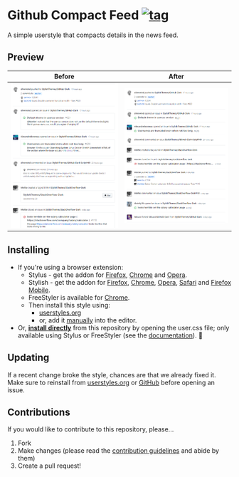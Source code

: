 # Github Compact Feed [![tag](https://img.shields.io/github/tag/StylishThemes/GitHub-Compact-Feed.svg)](https://github.com/StylishThemes/GitHub-Compact-Feed/tags)

A simple userstyle that compacts details in the news feed.

## Preview

| Before | After |
|:------:|:-----:|
| ![](./images/dashboard-before.png) | ![](./images/dashboard-after.png) |

## Installing

* If you're using a browser extension:
  * Stylus - get the addon for [Firefox](https://addons.mozilla.org/en-US/firefox/addon/styl-us/), [Chrome](https://chrome.google.com/webstore/detail/stylus/clngdbkpkpeebahjckkjfobafhncgmne) and [Opera](https://addons.opera.com/en-gb/extensions/details/stylus/).
  * Stylish - get the addon for [Firefox](https://addons.mozilla.org/en-US/firefox/addon/2108/), [Chrome](https://chrome.google.com/extensions/detail/fjnbnpbmkenffdnngjfgmeleoegfcffe), [Opera](https://addons.opera.com/en/extensions/details/stylish/), [Safari](http://sobolev.us/stylish/) and [Firefox Mobile](https://addons.mozilla.org/en-US/firefox/addon/2108/).
  * FreeStyler is available for [Chrome](https://chrome.google.com/webstore/detail/freestyler/hihigldmabkodfpehkgdemjklmaebmca).<br>
  * Then install this style using:
    * [userstyles.org](https://userstyles.org/styles/160435/github-compact-feed)
    * or, add it [manually](https://raw.githubusercontent.com/StylishThemes/Github-Compact-Feed/blob/master/github-compact-feed.user.css) into the editor.
* Or, **[install directly](https://raw.githubusercontent.com/StylishThemes/Github-Compact-Feed/master/github-compact-feed.user.css)** from this repository by opening the user.css file; only available using Stylus or FreeStyler (see the [documentation](https://github.com/openstyles/stylus/wiki/Usercss)). :tada:

## Updating

If a recent change broke the style, chances are that we already fixed it. Make sure to reinstall from [userstyles.org](https://userstyles.org/styles/160435/github-compact-feed) or [GitHub](https://github.com/StylishThemes/Github-Compact-Feed/raw/master/github-compact-feed.user.css) before opening an issue.

## Contributions

If you would like to contribute to this repository, please...

1. Fork
2. Make changes (please read the [contribution guidelines](./.github/CONTRIBUTING.md) and abide by them)
3. Create a pull request!

